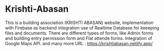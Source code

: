 # Krishti-Abasan 

This is a building association (KRISHTI ABASAN) website, implementation with Firebase as backend integration use of Realtime Database for keeeping files and documents. 
There are different types of forms, like Admin forms and building entry permission form and Flat attende forms.
Integration of Google Maps API.
and many more
URL : https://krishtiabasan.netlify.app/
